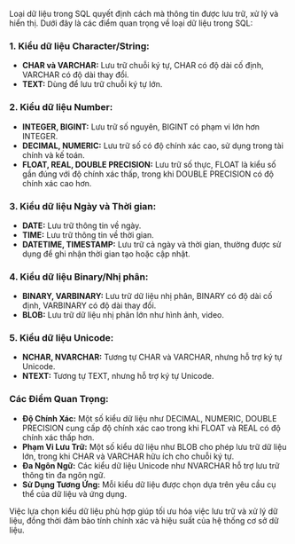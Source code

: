 Loại dữ liệu trong SQL quyết định cách mà thông tin được lưu trữ, xử lý và hiển thị. Dưới đây là các điểm quan trọng về loại dữ liệu trong SQL:

### 1. **Kiểu dữ liệu Character/String:**

- **CHAR và VARCHAR:** Lưu trữ chuỗi ký tự, CHAR có độ dài cố định, VARCHAR có độ dài thay đổi.
- **TEXT:** Dùng để lưu trữ chuỗi ký tự lớn.

### 2. **Kiểu dữ liệu Number:**

- **INTEGER, BIGINT:** Lưu trữ số nguyên, BIGINT có phạm vi lớn hơn INTEGER.
- **DECIMAL, NUMERIC:** Lưu trữ số có độ chính xác cao, sử dụng trong tài chính và kế toán.
- **FLOAT, REAL, DOUBLE PRECISION:** Lưu trữ số thực, FLOAT là kiểu số gần đúng với độ chính xác thấp, trong khi DOUBLE PRECISION có độ chính xác cao hơn.

### 3. **Kiểu dữ liệu Ngày và Thời gian:**

- **DATE:** Lưu trữ thông tin về ngày.
- **TIME:** Lưu trữ thông tin về thời gian.
- **DATETIME, TIMESTAMP:** Lưu trữ cả ngày và thời gian, thường được sử dụng để ghi nhận thời gian tạo hoặc cập nhật.

### 4. **Kiểu dữ liệu Binary/Nhị phân:**

- **BINARY, VARBINARY:** Lưu trữ dữ liệu nhị phân, BINARY có độ dài cố định, VARBINARY có độ dài thay đổi.
- **BLOB:** Lưu trữ dữ liệu nhị phân lớn như hình ảnh, video.

### 5. **Kiểu dữ liệu Unicode:**

- **NCHAR, NVARCHAR:** Tương tự CHAR và VARCHAR, nhưng hỗ trợ ký tự Unicode.
- **NTEXT:** Tương tự TEXT, nhưng hỗ trợ ký tự Unicode.

### Các Điểm Quan Trọng:

- **Độ Chính Xác:** Một số kiểu dữ liệu như DECIMAL, NUMERIC, DOUBLE PRECISION cung cấp độ chính xác cao trong khi FLOAT và REAL có độ chính xác thấp hơn.
- **Phạm Vi Lưu Trữ:** Một số kiểu dữ liệu như BLOB cho phép lưu trữ dữ liệu lớn, trong khi CHAR và VARCHAR hữu ích cho chuỗi ký tự.
- **Đa Ngôn Ngữ:** Các kiểu dữ liệu Unicode như NVARCHAR hỗ trợ lưu trữ thông tin đa ngôn ngữ.
- **Sử Dụng Tương Ứng:** Mỗi kiểu dữ liệu được chọn dựa trên yêu cầu cụ thể của dữ liệu và ứng dụng.

Việc lựa chọn kiểu dữ liệu phù hợp giúp tối ưu hóa việc lưu trữ và xử lý dữ liệu, đồng thời đảm bảo tính chính xác và hiệu suất của hệ thống cơ sở dữ liệu.
